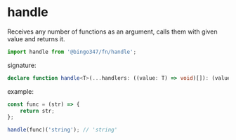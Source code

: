 # handle

Receives any number of functions as an argument, calls them with given value and returns it.

```javascript
import handle from '@bingo347/fn/handle';
```

signature:

```typescript
declare function handle<T>(...handlers: ((value: T) => void)[]): (value: T) => T;
```

example:

```javascript
const func = (str) => {
    return str;
};

handle(func)('string'); // 'string'
```